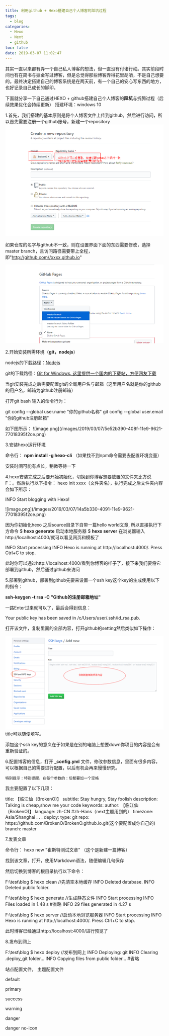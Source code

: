 ```yaml
---
title: 利用github + Hexo搭建自己个人博客的踩坑过程
tags:
  - blog
categories:
  - Hexo
  - Next
  - github
toc: false
date: 2019-03-07 11:02:47
---
```


其实一直以来都有弄一个自己私人博客的想法，但一直没有付诸行动。其实前段时间也有在简书与掘金写过博客，但是总觉得那些博客弄得花里胡哨，不是自己想要的。最终决定搭建自己的博客系统是在两天前，有一个自己的安心写东西的地方，也好记录自己成长的脚印。

下面就分享一下自己通过HEXO + github搭建自己个人博客的**踩坑**与折腾过程（后续效果优化会持续更新） 
搭建环境：windows 10
<!--more-->

1.首先，我们搭建的基本原则是将个人博客文件上传到github，然后进行访问，所以首先需要注册一个github账号，新建一个repository
![image.png](/images/2019/03/07/5fe5c8f0-408a-11e9-9621-77018395f2ce.png)

如果仓库的名字与github不一致，则在设置界面下面的东西需要修改，选择master branch，且访问路径需要带上全程，即"http://github.com//xxxx.github.io"

![image.png](/images/2019/03/07/c0f6b910-408a-11e9-9621-77018395f2ce.png)


2.开始安装所需环境（**git，nodejs**）

nodejs的下载路径：[Nodejs](https://nodejs.org/en/)

git的下载路径：[Git for Windows. 这里提供一个国内的下载站，方便网友下载](https://github.com/waylau/git-for-win)

当git安装完成之后需要配置git的全局用户名与邮箱（这里用户名就是你的github的用户名，邮箱为github注册邮箱）

打开git bash 输入的命令行为：
<div class="note primary"><p>
git config --global user.name "你的github名称"
git config --global user.email "你的github注册邮箱"
</p></div>
如下图所示：
![image.png](/images/2019/03/07/5e52b390-408f-11e9-9621-77018395f2ce.png)

3.安装hexo运行环境

命令行： **npm install -g hexo-cli** （如果找不到npm命令需要去配置环境变量）

安装时间可能有点长，稍微等待一下

4.hexo安装完成之后要开始初始化，切换到你博客想要放置的文件夹比方说 F：。然后执行以下指令：
hexo init xxxx（文件夹名），执行完成之后文件夹内容会如下所示：
<div class="note primary"><p>
INFO  Start blogging with Hexo!
</p></div>
![image.png](/images/2019/03/07/14a5b330-4091-11e9-9621-77018395f2ce.png)

因为你初始化hexo 之后source目录下自带一篇hello world文章, 所以直接执行下方命令
$ **hexo generate**
启动本地服务器
$ **hexo server**
在浏览器输入 http://localhost:4000/就可以看见网页和模板了
<div class="note primary"><p>
INFO  Start processing
INFO  Hexo is running at http://localhost:4000/. Press Ctrl+C to stop.
</p></div>
此时你可以通过http://localhost:4000/看到你博客的样子了，接下来我们要将它部署到github，然后通过github来访问

5.部署到github，部署到github先要来设置一个ssh key这个key的生成使用以下的指令：

**ssh-keygen -t rsa -C "Github的注册邮箱地址"**

一路Enter过来就可以了，最后会得到信息：
<div class="note primary"><p>
Your public key has been saved in /c/Users/user/.ssh/id_rsa.pub.
</p></div>
打开该文件，复制里面的全部内容，打开github的setting然后类似如下操作：

![image.png](/images/2019/03/07/aeb6a8c0-4092-11e9-9621-77018395f2ce.png)
title可以随便填写。

添加这个ssh key的意义在于如果是在别的电脑上想要down你项目的内容是会有重新验证的。

6.配置博客的信息，打开 **_config.yml** 文件，修改参数信息，里面有很多内容，可以根据自己的需要进行配置，以后有机会再来慢慢研究。
```
特别提示：特别提醒，在每个参数的：后都要加一个空格
```

我主要配置了以下几项：

<div class="note primary"><p>
title: 【临江仙（BrokenO)】
subtitle: Stay hungry, Stay foolish
description: Talking is cheap,show me your code 
keywords:
author: 【临江仙（BrokenO)】
language: zh-CN #zh-Hans（next主题用到的）
timezone: Asia/Shanghai
.
.
.
deploy:
  type: git
  repo: https://github.com/BrokenO/BrokenO.github.io.git(这个要配置成你自己的)
  branch: master
</p></div>

7.发表文章

命令行： hexo new "崔斯特测试文章"  （这个是新建一篇博客）

找到该文章，打开，使用Markdown语法，随便编辑几句保存

然后切换到博客的根目录执行以下命令：
<div class="note primary"><p>
F:\test\blog
$ hexo clean //先清空本地缓存
INFO  Deleted database.
INFO  Deleted public folder.

F:\test\blog 
$ hexo generate //生成静态文件
INFO  Start processing
INFO  Files loaded in 1.48 s
#省略
INFO  29 files generated in 4.27 s

F:\test\blog
$ hexo server //启动本地浏览服务器
INFO  Start processing
INFO  Hexo is running at http://localhost:4000/. Press Ctrl+C to stop.
</p></div>

此时博客已经通过http://localhost:4000/进行预览了

8.发布到网上

<div class="note primary"><p>
F:\test\blog
$ hexo deploy //发布到网上
INFO  Deploying: git
INFO  Clearing .deploy_git folder...
INFO  Copying files from public folder...
#省略
</p></div>


<span id="inline-blue">站点配置文件</span>，
<span id="inline-purple">主题配置文件</span>

<div class="note default"><p>default</p></div>
<div class="note primary"><p>primary</p></div>
<div class="note success"><p>success</p></div>
<div class="note warning"><p>warning</p></div>
<div class="note danger"><p>danger</p></div>
<div class="note danger no-icon"><p>danger no-icon</p></div>